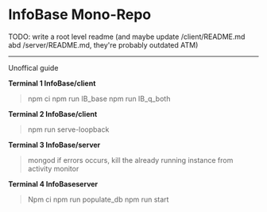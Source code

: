 # InfoBase Mono-Repo

TODO: write a root level readme (and maybe update /client/README.md abd /server/README.md, they're probably outdated ATM)

-------------------------------------------------------------------------------------------------------------------------------
Unoffical guide

**Terminal 1    InfoBase/client**
> npm ci
> npm run IB_base
> npm run IB_q_both

**Terminal 2    InfoBase/client**
> npm run serve-loopback

**Terminal 3    InfoBase/server**
> mongod
	if errors occurs, kill the already running instance from activity monitor
		
**Terminal 4    InfoBaseserver**
> Npm ci
> npm run populate_db
> npm run start 
